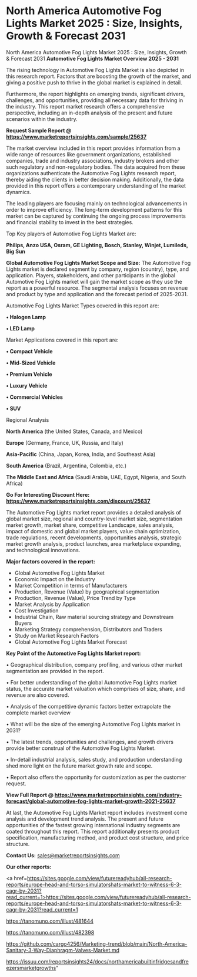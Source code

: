 # North America Automotive Fog Lights Market 2025 : Size, Insights, Growth & Forecast 2031
North America Automotive Fog Lights Market 2025 : Size, Insights, Growth & Forecast 2031
<Strong> Automotive Fog Lights Market Overview 2025 - 2031</strong>

The rising technology in Automotive Fog Lights Market is also depicted in this research report. Factors that are boosting the growth of the market, and giving a positive push to thrive in the global market is explained in detail.

Furthermore, the report highlights on emerging trends, significant drivers, challenges, and opportunities, providing all necessary data for thriving in the industry. This report market research offers a comprehensive perspective, including an in-depth analysis of the present and future scenarios within the industry.

<strong>Request Sample Report @ <a href=https://www.marketreportsinsights.com/sample/25637>https://www.marketreportsinsights.com/sample/25637</a></strong>

The market overview included in this report provides information from a wide range of resources like government organizations, established companies, trade and industry associations, industry brokers and other such regulatory and non-regulatory bodies. The data acquired from these organizations authenticate the Automotive Fog Lights research report, thereby aiding the clients in better decision making. Additionally, the data provided in this report offers a contemporary understanding of the market dynamics.

The leading players are focusing mainly on technological advancements in order to improve efficiency. The long-term development patterns for this market can be captured by continuing the ongoing process improvements and financial stability to invest in the best strategies.

Top Key players of Automotive Fog Lights Market are:

<strong>Philips, Anzo USA, Osram, GE Lighting, Bosch, Stanley, Winjet, Lumileds, Big Sun</strong>

<strong><b>Global Automotive Fog Lights Market Scope and Size:</b></strong>
The Automotive Fog Lights market is declared segment by company, region (country), type, and application. Players, stakeholders, and other participants in the global Automotive Fog Lights market will gain the market scope as they use the report as a powerful resource. The segmental analysis focuses on revenue and product by type and application and the forecast period of 2025-2031.

Automotive Fog Lights Market Types covered in this report are:

<strong>• Halogen Lamp

• LED Lamp</strong>

Market Applications covered in this report are:

<strong>• Compact Vehicle

• Mid-Sized Vehicle

• Premium Vehicle

• Luxury Vehicle

• Commercial Vehicles

• SUV</strong> 

Regional Analysis

<strong>North America</strong> (the United States, Canada, and Mexico)

<strong>Europe</strong> (Germany, France, UK, Russia, and Italy)

<strong>Asia-Pacific</strong> (China, Japan, Korea, India, and Southeast Asia)

<strong>South America</strong> (Brazil, Argentina, Colombia, etc.)

<strong>The Middle East and Africa</strong> (Saudi Arabia, UAE, Egypt, Nigeria, and South Africa)

<strong>Go For Interesting Discount Here: <a href=https://www.marketreportsinsights.com/discount/25637>https://www.marketreportsinsights.com/discount/25637</a></strong>

The Automotive Fog Lights market report provides a detailed analysis of global market size, regional and country-level market size, segmentation market growth, market share, competitive Landscape, sales analysis, impact of domestic and global market players, value chain optimization, trade regulations, recent developments, opportunities analysis, strategic market growth analysis, product launches, area marketplace expanding, and technological innovations.

<strong><b>Major factors covered in the report:</b></strong>
<ul>
  <li>Global Automotive Fog Lights Market </li>
  <li>Economic Impact on the Industry</li>
  <li>Market Competition in terms of Manufacturers</li>
  <li>Production, Revenue (Value) by geographical segmentation</li>
  <li>Production, Revenue (Value), Price Trend by Type</li>
  <li>Market Analysis by Application</li>
  <li>Cost Investigation</li>
  <li>Industrial Chain, Raw material sourcing strategy and Downstream Buyers</li>
  <li>Marketing Strategy comprehension, Distributors and Traders</li>
  <li>Study on Market Research Factors</li>
  <li>Global Automotive Fog Lights Market Forecast</li>
</ul>

<strong><b>Key Point of the Automotive Fog Lights Market report:</b></strong>

• Geographical distribution, company profiling, and various other market segmentation are provided in the report.

• For better understanding of the global Automotive Fog Lights market status, the accurate market valuation which comprises of size, share, and revenue are also covered.

• Analysis of the competitive dynamic factors better extrapolate the complete market overview

• What will be the size of the emerging Automotive Fog Lights market in 2031?

• The latest trends, opportunities and challenges, and growth drivers provide better construal of the Automotive Fog Lights Market.

• In-detail industrial analysis, sales study, and production understanding shed more light on the future market growth rate and scope.

• Report also offers the opportunity for customization as per the customer request.

<strong><b>View Full Report @ <a href=https://www.marketreportsinsights.com/industry-forecast/global-automotive-fog-lights-market-growth-2021-25637>https://www.marketreportsinsights.com/industry-forecast/global-automotive-fog-lights-market-growth-2021-25637</a></b></strong>


At last, the Automotive Fog Lights Market report includes investment come analysis and development trend analysis. The present and future opportunities of the fastest growing international industry segments are coated throughout this report. This report additionally presents product specification, manufacturing method, and product cost structure, and price structure.

<strong>Contact Us:</strong>
sales@marketreportsinsights.com

<strong>Our other reports:</strong>

<a href=https://sites.google.com/view/futurereadyhub/all-research-reports/europe-head-and-torso-simulatorshats-market-to-witness-6-3-cagr-by-2031?read_current=1>https://sites.google.com/view/futurereadyhub/all-research-reports/europe-head-and-torso-simulatorshats-market-to-witness-6-3-cagr-by-2031?read_current=1</a>

<a href=https://tanomuno.com/illust/481644>https://tanomuno.com/illust/481644</a>

<a href=https://tanomuno.com/illust/482398>https://tanomuno.com/illust/482398</a>

<a href=https://github.com/cargo4256/Marketing-trend/blob/main/North-America-Sanitary-3-Way-Diaphragm-Valves-Market.md>https://github.com/cargo4256/Marketing-trend/blob/main/North-America-Sanitary-3-Way-Diaphragm-Valves-Market.md</a>

<a href=https://issuu.com/reportsinsights24/docs/northamericabuiltinfridgesandfreezersmarketgrowths>https://issuu.com/reportsinsights24/docs/northamericabuiltinfridgesandfreezersmarketgrowths</a>"
